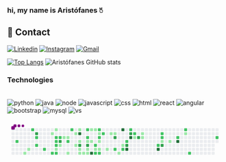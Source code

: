 ### hi, my name is Aristófanes 🖔

## 📱 Contact

[![Linkedin](https://img.shields.io/badge/LinkedIn-0077B5?style=for-the-badge&logo=linkedin&logoColor=white)](https://www.linkedin.com/in/aristofanes-lira-36072714a/)
[![Instagram](https://img.shields.io/badge/Instagram-E4405F?style=for-the-badge&logo=instagram&logoColor=white)](https://instagram.com/aristofaneslira)
[![Gmail](https://img.shields.io/badge/Gmail-D14836?style=for-the-badge&logo=gmail&logoColor=white)](mailto:aristofanes.lira@gmail.com)

[![Top Langs](https://github-readme-stats.vercel.app/api/top-langs/?username=aristofaneslira&compact=true)](https://github.com/aristofaneslira/github-readme-stats)
![Aristófanes GitHub stats](https://github-readme-stats.vercel.app/api?username=aristofaneslira&show_icons=true&theme=dark)


### Technologies

<div style="display: inline_block"><br/>
  <img align="center" alt="python" src="https://img.shields.io/badge/Python-3776AB?style=for-the-badge&logo=python&logoColor=white" />
  <img align="center" alt="java" src="https://img.shields.io/badge/Java-ED8B00?style=for-the-badge&logo=openjdk&logoColor=white" />
  <img align="center" alt="node" src="https://img.shields.io/badge/Node.js-43853D?style=for-the-badge&logo=node.js&logoColor=white" />
  <img align="center" alt="javascript" src="https://img.shields.io/badge/JavaScript-F7DF1E?style=for-the-badge&logo=javascript&logoColor=black" />
  <img align="center" alt="css" src="https://img.shields.io/badge/CSS-239120?&style=for-the-badge&logo=css3&logoColor=white" />
  <img align="center" alt="html" src="https://img.shields.io/badge/HTML-239120?style=for-the-badge&logo=html5&logoColor=white" />
  <img align="center" alt="react" src="https://img.shields.io/badge/React-20232A?style=for-the-badge&logo=react&logoColor=61DAFB" />
  <img align="center" alt="angular" src="https://img.shields.io/badge/Angular-DD0031?style=for-the-badge&logo=angular&logoColor=white" />
  <img align="center" alt="bootstrap" src="https://img.shields.io/badge/Bootstrap-563D7C?style=for-the-badge&logo=bootstrap&logoColor=white" />
  <img align="center" alt="mysql" src="https://img.shields.io/badge/MySQL-00000F?style=for-the-badge&logo=mysql&logoColor=white" />
  <img align="center" alt="vs" src="https://img.shields.io/badge/Visual_Studio-5C2D91?style=for-the-badge&logo=visual%20studio&logoColor=white" />
</div>  


<svg viewBox="-16 -32 880 192" width="880" height="192" xmlns="http://www.w3.org/2000/svg"><desc>Generated with https://github.com/Platane/snk</desc><style>@keyframes c0{46.49%{fill:var(--c2)}46.51%,to{fill:var(--ce)}}@keyframes c1{2.54%{fill:var(--c1)}2.56%,to{fill:var(--ce)}}@keyframes c2{2.11%{fill:var(--c1)}2.13%,to{fill:var(--ce)}}@keyframes c3{45%{fill:var(--c2)}45.02%,to{fill:var(--ce)}}@keyframes c4{77.27%{fill:var(--c3)}77.29%,to{fill:var(--ce)}}@keyframes c5{44.36%{fill:var(--c2)}44.38%,to{fill:var(--ce)}}@keyframes c6{43.94%{fill:var(--c2)}43.96%,to{fill:var(--ce)}}@keyframes c7{43.3%{fill:var(--c2)}43.32%,to{fill:var(--ce)}}@keyframes c8{20.8%{fill:var(--c1)}20.82%,to{fill:var(--ce)}}@keyframes c9{42.67%{fill:var(--c2)}42.69%,to{fill:var(--ce)}}@keyframes ca{20.37%{fill:var(--c1)}20.39%,to{fill:var(--ce)}}@keyframes cb{41.6%{fill:var(--c2)}41.62%,to{fill:var(--ce)}}@keyframes cc{41.82%{fill:var(--c2)}41.84%,to{fill:var(--ce)}}@keyframes cd{42.03%{fill:var(--c2)}42.05%,to{fill:var(--ce)}}@keyframes ce{4.45%{fill:var(--c1)}4.47%,to{fill:var(--ce)}}@keyframes cf{42.45%{fill:var(--c2)}42.47%,to{fill:var(--ce)}}@keyframes cg{41.39%{fill:var(--c2)}41.41%,to{fill:var(--ce)}}@keyframes ch{75.57%{fill:var(--c3)}75.59%,to{fill:var(--ce)}}@keyframes ci{4.87%{fill:var(--c1)}4.89%,to{fill:var(--ce)}}@keyframes cj{5.51%{fill:var(--c1)}5.53%,to{fill:var(--ce)}}@keyframes ck{5.72%{fill:var(--c1)}5.74%,to{fill:var(--ce)}}@keyframes cl{40.75%{fill:var(--c2)}40.77%,to{fill:var(--ce)}}@keyframes cm{18.46%{fill:var(--c1)}18.48%,to{fill:var(--ce)}}@keyframes cn{39.91%{fill:var(--c2)}39.93%,to{fill:var(--ce)}}@keyframes co{6.36%{fill:var(--c1)}6.38%,to{fill:var(--ce)}}@keyframes cp{9.97%{fill:var(--c1)}9.99%,to{fill:var(--ce)}}@keyframes cq{6.78%{fill:var(--c1)}6.8%,to{fill:var(--ce)}}@keyframes cr{80.03%{fill:var(--c4)}80.05%,to{fill:var(--ce)}}@keyframes cs{9.54%{fill:var(--c1)}9.56%,to{fill:var(--ce)}}@keyframes ct{74.3%{fill:var(--c3)}74.32%,to{fill:var(--ce)}}@keyframes cu{10.39%{fill:var(--c1)}10.41%,to{fill:var(--ce)}}@keyframes cv{10.61%{fill:var(--c1)}10.63%,to{fill:var(--ce)}}@keyframes cw{10.82%{fill:var(--c1)}10.84%,to{fill:var(--ce)}}@keyframes cx{39.06%{fill:var(--c2)}39.08%,to{fill:var(--ce)}}@keyframes cy{38.63%{fill:var(--c2)}38.65%,to{fill:var(--ce)}}@keyframes cz{9.12%{fill:var(--c1)}9.14%,to{fill:var(--ce)}}@keyframes c10{73.88%{fill:var(--c3)}73.9%,to{fill:var(--ce)}}@keyframes c11{11.24%{fill:var(--c1)}11.26%,to{fill:var(--ce)}}@keyframes c12{11.03%{fill:var(--c1)}11.05%,to{fill:var(--ce)}}@keyframes c13{7.85%{fill:var(--c1)}7.87%,to{fill:var(--ce)}}@keyframes c14{8.91%{fill:var(--c1)}8.93%,to{fill:var(--ce)}}@keyframes c15{81.73%{fill:var(--c4)}81.75%,to{fill:var(--ce)}}@keyframes c16{8.06%{fill:var(--c1)}8.08%,to{fill:var(--ce)}}@keyframes c17{51.37%{fill:var(--c2)}51.39%,to{fill:var(--ce)}}@keyframes c18{11.67%{fill:var(--c1)}11.69%,to{fill:var(--ce)}}@keyframes c19{51.79%{fill:var(--c2)}51.81%,to{fill:var(--ce)}}@keyframes c1a{37.57%{fill:var(--c2)}37.59%,to{fill:var(--ce)}}@keyframes c1b{36.93%{fill:var(--c1)}36.95%,to{fill:var(--ce)}}@keyframes c1c{37.99%{fill:var(--c2)}38.01%,to{fill:var(--ce)}}@keyframes c1d{16.13%{fill:var(--c1)}16.15%,to{fill:var(--ce)}}@keyframes c1e{11.88%{fill:var(--c1)}11.9%,to{fill:var(--ce)}}@keyframes c1f{52.01%{fill:var(--c2)}52.03%,to{fill:var(--ce)}}@keyframes c1g{37.14%{fill:var(--c2)}37.16%,to{fill:var(--ce)}}@keyframes c1h{12.3%{fill:var(--c1)}12.32%,to{fill:var(--ce)}}@keyframes c1i{15.06%{fill:var(--c1)}15.08%,to{fill:var(--ce)}}@keyframes c1j{14.85%{fill:var(--c1)}14.87%,to{fill:var(--ce)}}@keyframes c1k{71.96%{fill:var(--c3)}71.98%,to{fill:var(--ce)}}@keyframes c1l{53.07%{fill:var(--c2)}53.09%,to{fill:var(--ce)}}@keyframes c1m{13.15%{fill:var(--c1)}13.17%,to{fill:var(--ce)}}@keyframes c1n{85.55%{fill:var(--c4)}85.57%,to{fill:var(--ce)}}@keyframes c1o{13.79%{fill:var(--c1)}13.81%,to{fill:var(--ce)}}@keyframes c1p{53.49%{fill:var(--c2)}53.51%,to{fill:var(--ce)}}@keyframes c1q{54.13%{fill:var(--c2)}54.15%,to{fill:var(--ce)}}@keyframes c1r{70.9%{fill:var(--c3)}70.92%,to{fill:var(--ce)}}@keyframes c1s{83.85%{fill:var(--c4)}83.87%,to{fill:var(--ce)}}@keyframes c1t{54.98%{fill:var(--c2)}55%,to{fill:var(--ce)}}@keyframes c1u{70.05%{fill:var(--c3)}70.07%,to{fill:var(--ce)}}@keyframes c1v{84.7%{fill:var(--c4)}84.72%,to{fill:var(--ce)}}@keyframes c1w{33.75%{fill:var(--c2)}33.77%,to{fill:var(--ce)}}@keyframes c1x{33.54%{fill:var(--c1)}33.56%,to{fill:var(--ce)}}@keyframes c1y{69.42%{fill:var(--c3)}69.44%,to{fill:var(--ce)}}@keyframes c1z{26.53%{fill:var(--c1)}26.55%,to{fill:var(--ce)}}@keyframes c20{26.74%{fill:var(--c1)}26.76%,to{fill:var(--ce)}}@keyframes c21{57.74%{fill:var(--c2)}57.76%,to{fill:var(--ce)}}@keyframes c22{88.53%{fill:var(--c4)}88.55%,to{fill:var(--ce)}}@keyframes c23{56.89%{fill:var(--c2)}56.91%,to{fill:var(--ce)}}@keyframes c24{57.1%{fill:var(--c2)}57.12%,to{fill:var(--ce)}}@keyframes c25{28.02%{fill:var(--c1)}28.04%,to{fill:var(--ce)}}@keyframes c26{67.72%{fill:var(--c3)}67.74%,to{fill:var(--ce)}}@keyframes c27{28.44%{fill:var(--c1)}28.46%,to{fill:var(--ce)}}@keyframes c28{59.65%{fill:var(--c2)}59.67%,to{fill:var(--ce)}}@keyframes c29{90.01%{fill:var(--c4)}90.03%,to{fill:var(--ce)}}@keyframes c2a{60.5%{fill:var(--c2)}60.52%,to{fill:var(--ce)}}@keyframes c2b{29.71%{fill:var(--c1)}29.73%,to{fill:var(--ce)}}@keyframes c2c{61.99%{fill:var(--c2)}62.01%,to{fill:var(--ce)}}@keyframes c2d{64.32%{fill:var(--c2)}64.34%,to{fill:var(--ce)}}@keyframes u0{2.11%{transform:scale(0,1)}2.13%,2.54%{transform:scale(.03,1)}2.56%,4.45%{transform:scale(.06,1)}4.47%,4.87%{transform:scale(.08,1)}4.89%,5.51%{transform:scale(.11,1)}5.53%,5.72%{transform:scale(.14,1)}5.74%,6.36%{transform:scale(.17,1)}6.38%,6.78%{transform:scale(.19,1)}6.8%,7.85%{transform:scale(.22,1)}7.87%,8.06%{transform:scale(.25,1)}8.08%,8.91%{transform:scale(.28,1)}8.93%,9.12%{transform:scale(.31,1)}9.14%,9.54%{transform:scale(.33,1)}9.56%,9.97%{transform:scale(.36,1)}10.39%,9.99%{transform:scale(.39,1)}10.41%,10.61%{transform:scale(.42,1)}10.63%,10.82%{transform:scale(.44,1)}10.84%,11.03%{transform:scale(.47,1)}11.05%,11.24%{transform:scale(.5,1)}11.26%,11.67%{transform:scale(.53,1)}11.69%,11.88%{transform:scale(.56,1)}11.9%,12.3%{transform:scale(.58,1)}12.32%,13.15%{transform:scale(.61,1)}13.17%,13.79%{transform:scale(.64,1)}13.81%,14.85%{transform:scale(.67,1)}14.87%,15.06%{transform:scale(.69,1)}15.08%,16.13%{transform:scale(.72,1)}16.15%,18.46%{transform:scale(.75,1)}18.48%,20.37%{transform:scale(.78,1)}20.39%,20.8%{transform:scale(.81,1)}20.82%,26.53%{transform:scale(.83,1)}26.55%,26.74%{transform:scale(.86,1)}26.76%,28.02%{transform:scale(.89,1)}28.04%,28.44%{transform:scale(.92,1)}28.46%,29.71%{transform:scale(.94,1)}29.73%,33.54%{transform:scale(.97,1)}33.56%,to{transform:scale(1,1)}}@keyframes u1{33.75%{transform:scale(0,1)}33.77%,to{transform:scale(1,1)}}@keyframes u2{36.93%{transform:scale(0,1)}36.95%,to{transform:scale(1,1)}}@keyframes u3{37.14%{transform:scale(0,1)}37.16%,37.57%{transform:scale(.03,1)}37.59%,37.99%{transform:scale(.06,1)}38.01%,38.63%{transform:scale(.09,1)}38.65%,39.06%{transform:scale(.13,1)}39.08%,39.91%{transform:scale(.16,1)}39.93%,40.75%{transform:scale(.19,1)}40.77%,41.39%{transform:scale(.22,1)}41.41%,41.6%{transform:scale(.25,1)}41.62%,41.82%{transform:scale(.28,1)}41.84%,42.03%{transform:scale(.31,1)}42.05%,42.45%{transform:scale(.34,1)}42.47%,42.67%{transform:scale(.38,1)}42.69%,43.3%{transform:scale(.41,1)}43.32%,43.94%{transform:scale(.44,1)}43.96%,44.36%{transform:scale(.47,1)}44.38%,45%{transform:scale(.5,1)}45.02%,46.49%{transform:scale(.53,1)}46.51%,51.37%{transform:scale(.56,1)}51.39%,51.79%{transform:scale(.59,1)}51.81%,52.01%{transform:scale(.63,1)}52.03%,53.07%{transform:scale(.66,1)}53.09%,53.49%{transform:scale(.69,1)}53.51%,54.13%{transform:scale(.72,1)}54.15%,54.98%{transform:scale(.75,1)}55%,56.89%{transform:scale(.78,1)}56.91%,57.1%{transform:scale(.81,1)}57.12%,57.74%{transform:scale(.84,1)}57.76%,59.65%{transform:scale(.88,1)}59.67%,60.5%{transform:scale(.91,1)}60.52%,61.99%{transform:scale(.94,1)}62.01%,64.32%{transform:scale(.97,1)}64.34%,to{transform:scale(1,1)}}@keyframes u4{67.72%{transform:scale(0,1)}67.74%,69.42%{transform:scale(.11,1)}69.44%,70.05%{transform:scale(.22,1)}70.07%,70.9%{transform:scale(.33,1)}70.92%,71.96%{transform:scale(.44,1)}71.98%,73.88%{transform:scale(.56,1)}73.9%,74.3%{transform:scale(.67,1)}74.32%,75.57%{transform:scale(.78,1)}75.59%,77.27%{transform:scale(.89,1)}77.29%,to{transform:scale(1,1)}}@keyframes u5{80.03%{transform:scale(0,1)}80.05%,81.73%{transform:scale(.14,1)}81.75%,83.85%{transform:scale(.29,1)}83.87%,84.7%{transform:scale(.43,1)}84.72%,85.55%{transform:scale(.57,1)}85.57%,88.53%{transform:scale(.71,1)}88.55%,90.01%{transform:scale(.86,1)}90.03%,to{transform:scale(1,1)}}@keyframes s0{0%,99.79%{transform:translate(0,-16px)}.21%{transform:translate(0,0)}1.06%{transform:translate(64px,0)}2.12%{transform:translate(64px,80px)}2.34%{transform:translate(48px,80px)}2.55%{transform:translate(48px,96px)}3.82%{transform:translate(144px,96px)}4.03%{transform:translate(144px,80px)}4.67%{transform:translate(192px,80px)}4.88%{transform:translate(192px,64px)}5.1%{transform:translate(208px,64px)}41.19%,5.52%{transform:translate(208px,32px)}6.16%{transform:translate(256px,32px)}22.29%,6.58%{transform:translate(256px,0)}22.72%,7.01%{transform:translate(288px,0)}22.93%,7.22%{transform:translate(288px,-16px)}7.64%{transform:translate(320px,-16px)}7.86%{transform:translate(320px,0)}8.07%{transform:translate(336px,0)}36.73%,8.28%{transform:translate(336px,16px)}8.49%,80.68%{transform:translate(320px,16px)}8.92%{transform:translate(320px,48px)}9.77%{transform:translate(256px,48px)}10.19%{transform:translate(256px,80px)}10.4%{transform:translate(272px,80px)}10.62%{transform:translate(272px,96px)}11.04%{transform:translate(304px,96px)}11.25%{transform:translate(304px,80px)}12.53%{transform:translate(400px,80px)}12.74%{transform:translate(400px,96px)}13.16%{transform:translate(432px,96px)}13.59%{transform:translate(432px,64px)}13.8%,71.13%{transform:translate(448px,64px)}14.44%,85.77%{transform:translate(448px,16px)}15.29%{transform:translate(384px,16px)}15.5%{transform:translate(384px,32px)}15.71%{transform:translate(368px,32px)}15.92%{transform:translate(368px,48px)}17.62%{transform:translate(240px,48px)}17.83%{transform:translate(240px,64px)}18.05%{transform:translate(224px,64px)}18.47%{transform:translate(224px,96px)}18.68%{transform:translate(208px,96px)}19.96%{transform:translate(208px,0)}20.59%{transform:translate(160px,0)}20.81%{transform:translate(160px,16px)}22.08%{transform:translate(256px,16px)}26.11%{transform:translate(528px,-16px)}26.75%{transform:translate(528px,32px)}27.6%,57.32%,68.37%{transform:translate(592px,32px)}27.81%{transform:translate(592px,48px)}28.66%,31.21%,59.24%{transform:translate(656px,48px)}29.09%,30.79%{transform:translate(656px,16px)}29.72%{transform:translate(704px,16px)}29.94%,60.08%{transform:translate(704px,32px)}30.15%{transform:translate(688px,32px)}30.36%{transform:translate(688px,16px)}33.33%{transform:translate(496px,48px)}34.18%{transform:translate(496px,-16px)}36.31%{transform:translate(336px,-16px)}37.15%{transform:translate(368px,16px)}37.37%{transform:translate(368px,0)}37.58%{transform:translate(352px,0)}38%{transform:translate(352px,32px)}38.64%,73.46%{transform:translate(304px,32px)}39.07%{transform:translate(304px,0)}40.13%{transform:translate(224px,0)}40.76%{transform:translate(224px,48px)}40.98%{transform:translate(208px,48px)}41.61%,48.83%{transform:translate(176px,32px)}42.46%{transform:translate(176px,96px)}42.68%{transform:translate(160px,96px)}42.89%{transform:translate(160px,80px)}43.31%{transform:translate(128px,80px)}43.52%{transform:translate(128px,64px)}43.95%{transform:translate(96px,64px)}44.37%{transform:translate(96px,32px)}44.59%{transform:translate(80px,32px)}45.01%{transform:translate(80px,0)}45.86%{transform:translate(16px,0)}46.5%{transform:translate(16px,48px)}48.62%{transform:translate(176px,48px)}50.96%{transform:translate(336px,32px)}51.8%{transform:translate(336px,96px)}52.87%{transform:translate(416px,96px)}53.08%{transform:translate(416px,80px)}53.5%{transform:translate(448px,80px)}53.93%{transform:translate(448px,48px)}54.14%{transform:translate(464px,48px)}54.78%{transform:translate(464px,0)}56.69%{transform:translate(608px,0)}57.11%,67.3%{transform:translate(608px,32px)}57.75%,67.94%{transform:translate(592px,64px)}57.96%{transform:translate(576px,64px)}58.17%{transform:translate(576px,48px)}59.45%{transform:translate(656px,32px)}60.51%{transform:translate(704px,0)}60.72%{transform:translate(720px,0)}62%{transform:translate(720px,96px)}63.48%{transform:translate(832px,96px)}64.33%{transform:translate(832px,32px)}67.73%{transform:translate(608px,64px)}69.43%{transform:translate(512px,32px)}69.64%{transform:translate(512px,16px)}70.28%{transform:translate(464px,16px)}70.91%{transform:translate(464px,64px)}71.55%{transform:translate(448px,32px)}73.89%{transform:translate(304px,64px)}74.31%{transform:translate(272px,64px)}74.52%{transform:translate(272px,48px)}75.58%{transform:translate(192px,48px)}76.01%{transform:translate(192px,16px)}77.28%{transform:translate(96px,16px)}77.49%{transform:translate(96px,0)}79.83%{transform:translate(272px,0)}80.04%{transform:translate(272px,16px)}81.74%{transform:translate(320px,96px)}83.65%{transform:translate(464px,96px)}83.86%{transform:translate(464px,80px)}84.08%{transform:translate(480px,80px)}85.14%{transform:translate(480px,0)}85.56%{transform:translate(448px,0)}87.69%{transform:translate(592px,16px)}88.54%{transform:translate(592px,80px)}89.6%{transform:translate(672px,80px)}90.02%{transform:translate(672px,48px)}97.88%{transform:translate(80px,48px)}98.3%{transform:translate(80px,16px)}98.51%{transform:translate(64px,16px)}98.94%{transform:translate(64px,-16px)}}@keyframes s1{0%,99.79%{transform:translate(16px,-16px)}.21%{transform:translate(0,-16px)}.42%{transform:translate(0,0)}1.27%{transform:translate(64px,0)}2.34%{transform:translate(64px,80px)}2.55%{transform:translate(48px,80px)}2.76%{transform:translate(48px,96px)}4.03%{transform:translate(144px,96px)}4.25%{transform:translate(144px,80px)}4.88%{transform:translate(192px,80px)}5.1%{transform:translate(192px,64px)}5.31%{transform:translate(208px,64px)}41.4%,5.73%{transform:translate(208px,32px)}6.37%{transform:translate(256px,32px)}22.51%,6.79%{transform:translate(256px,0)}22.93%,7.22%{transform:translate(288px,0)}23.14%,7.43%{transform:translate(288px,-16px)}7.86%{transform:translate(320px,-16px)}8.07%{transform:translate(320px,0)}8.28%{transform:translate(336px,0)}36.94%,8.49%{transform:translate(336px,16px)}8.7%,80.89%{transform:translate(320px,16px)}9.13%{transform:translate(320px,48px)}9.98%{transform:translate(256px,48px)}10.4%{transform:translate(256px,80px)}10.62%{transform:translate(272px,80px)}10.83%{transform:translate(272px,96px)}11.25%{transform:translate(304px,96px)}11.46%{transform:translate(304px,80px)}12.74%{transform:translate(400px,80px)}12.95%{transform:translate(400px,96px)}13.38%{transform:translate(432px,96px)}13.8%{transform:translate(432px,64px)}14.01%,71.34%{transform:translate(448px,64px)}14.65%,85.99%{transform:translate(448px,16px)}15.5%{transform:translate(384px,16px)}15.71%{transform:translate(384px,32px)}15.92%{transform:translate(368px,32px)}16.14%{transform:translate(368px,48px)}17.83%{transform:translate(240px,48px)}18.05%{transform:translate(240px,64px)}18.26%{transform:translate(224px,64px)}18.68%{transform:translate(224px,96px)}18.9%{transform:translate(208px,96px)}20.17%{transform:translate(208px,0)}20.81%{transform:translate(160px,0)}21.02%{transform:translate(160px,16px)}22.29%{transform:translate(256px,16px)}26.33%{transform:translate(528px,-16px)}26.96%{transform:translate(528px,32px)}27.81%,57.54%,68.58%{transform:translate(592px,32px)}28.03%{transform:translate(592px,48px)}28.87%,31.42%,59.45%{transform:translate(656px,48px)}29.3%,31%{transform:translate(656px,16px)}29.94%{transform:translate(704px,16px)}30.15%,60.3%{transform:translate(704px,32px)}30.36%{transform:translate(688px,32px)}30.57%{transform:translate(688px,16px)}33.55%{transform:translate(496px,48px)}34.39%{transform:translate(496px,-16px)}36.52%{transform:translate(336px,-16px)}37.37%{transform:translate(368px,16px)}37.58%{transform:translate(368px,0)}37.79%{transform:translate(352px,0)}38.22%{transform:translate(352px,32px)}38.85%,73.67%{transform:translate(304px,32px)}39.28%{transform:translate(304px,0)}40.34%{transform:translate(224px,0)}40.98%{transform:translate(224px,48px)}41.19%{transform:translate(208px,48px)}41.83%,49.04%{transform:translate(176px,32px)}42.68%{transform:translate(176px,96px)}42.89%{transform:translate(160px,96px)}43.1%{transform:translate(160px,80px)}43.52%{transform:translate(128px,80px)}43.74%{transform:translate(128px,64px)}44.16%{transform:translate(96px,64px)}44.59%{transform:translate(96px,32px)}44.8%{transform:translate(80px,32px)}45.22%{transform:translate(80px,0)}46.07%{transform:translate(16px,0)}46.71%{transform:translate(16px,48px)}48.83%{transform:translate(176px,48px)}51.17%{transform:translate(336px,32px)}52.02%{transform:translate(336px,96px)}53.08%{transform:translate(416px,96px)}53.29%{transform:translate(416px,80px)}53.72%{transform:translate(448px,80px)}54.14%{transform:translate(448px,48px)}54.35%{transform:translate(464px,48px)}54.99%{transform:translate(464px,0)}56.9%{transform:translate(608px,0)}57.32%,67.52%{transform:translate(608px,32px)}57.96%,68.15%{transform:translate(592px,64px)}58.17%{transform:translate(576px,64px)}58.39%{transform:translate(576px,48px)}59.66%{transform:translate(656px,32px)}60.72%{transform:translate(704px,0)}60.93%{transform:translate(720px,0)}62.21%{transform:translate(720px,96px)}63.69%{transform:translate(832px,96px)}64.54%{transform:translate(832px,32px)}67.94%{transform:translate(608px,64px)}69.64%{transform:translate(512px,32px)}69.85%{transform:translate(512px,16px)}70.49%{transform:translate(464px,16px)}71.13%{transform:translate(464px,64px)}71.76%{transform:translate(448px,32px)}74.1%{transform:translate(304px,64px)}74.52%{transform:translate(272px,64px)}74.73%{transform:translate(272px,48px)}75.8%{transform:translate(192px,48px)}76.22%{transform:translate(192px,16px)}77.49%{transform:translate(96px,16px)}77.71%{transform:translate(96px,0)}80.04%{transform:translate(272px,0)}80.25%{transform:translate(272px,16px)}81.95%{transform:translate(320px,96px)}83.86%{transform:translate(464px,96px)}84.08%{transform:translate(464px,80px)}84.29%{transform:translate(480px,80px)}85.35%{transform:translate(480px,0)}85.77%{transform:translate(448px,0)}87.9%{transform:translate(592px,16px)}88.75%{transform:translate(592px,80px)}89.81%{transform:translate(672px,80px)}90.23%{transform:translate(672px,48px)}98.09%{transform:translate(80px,48px)}98.51%{transform:translate(80px,16px)}98.73%{transform:translate(64px,16px)}99.15%{transform:translate(64px,-16px)}}@keyframes s2{0%,99.79%{transform:translate(32px,-16px)}.42%{transform:translate(0,-16px)}.64%{transform:translate(0,0)}1.49%{transform:translate(64px,0)}2.55%{transform:translate(64px,80px)}2.76%{transform:translate(48px,80px)}2.97%{transform:translate(48px,96px)}4.25%{transform:translate(144px,96px)}4.46%{transform:translate(144px,80px)}5.1%{transform:translate(192px,80px)}5.31%{transform:translate(192px,64px)}5.52%{transform:translate(208px,64px)}41.61%,5.94%{transform:translate(208px,32px)}6.58%{transform:translate(256px,32px)}22.72%,7.01%{transform:translate(256px,0)}23.14%,7.43%{transform:translate(288px,0)}23.35%,7.64%{transform:translate(288px,-16px)}8.07%{transform:translate(320px,-16px)}8.28%{transform:translate(320px,0)}8.49%{transform:translate(336px,0)}37.15%,8.7%{transform:translate(336px,16px)}8.92%,81.1%{transform:translate(320px,16px)}9.34%{transform:translate(320px,48px)}10.19%{transform:translate(256px,48px)}10.62%{transform:translate(256px,80px)}10.83%{transform:translate(272px,80px)}11.04%{transform:translate(272px,96px)}11.46%{transform:translate(304px,96px)}11.68%{transform:translate(304px,80px)}12.95%{transform:translate(400px,80px)}13.16%{transform:translate(400px,96px)}13.59%{transform:translate(432px,96px)}14.01%{transform:translate(432px,64px)}14.23%,71.55%{transform:translate(448px,64px)}14.86%,86.2%{transform:translate(448px,16px)}15.71%{transform:translate(384px,16px)}15.92%{transform:translate(384px,32px)}16.14%{transform:translate(368px,32px)}16.35%{transform:translate(368px,48px)}18.05%{transform:translate(240px,48px)}18.26%{transform:translate(240px,64px)}18.47%{transform:translate(224px,64px)}18.9%{transform:translate(224px,96px)}19.11%{transform:translate(208px,96px)}20.38%{transform:translate(208px,0)}21.02%{transform:translate(160px,0)}21.23%{transform:translate(160px,16px)}22.51%{transform:translate(256px,16px)}26.54%{transform:translate(528px,-16px)}27.18%{transform:translate(528px,32px)}28.03%,57.75%,68.79%{transform:translate(592px,32px)}28.24%{transform:translate(592px,48px)}29.09%,31.63%,59.66%{transform:translate(656px,48px)}29.51%,31.21%{transform:translate(656px,16px)}30.15%{transform:translate(704px,16px)}30.36%,60.51%{transform:translate(704px,32px)}30.57%{transform:translate(688px,32px)}30.79%{transform:translate(688px,16px)}33.76%{transform:translate(496px,48px)}34.61%{transform:translate(496px,-16px)}36.73%{transform:translate(336px,-16px)}37.58%{transform:translate(368px,16px)}37.79%{transform:translate(368px,0)}38%{transform:translate(352px,0)}38.43%{transform:translate(352px,32px)}39.07%,73.89%{transform:translate(304px,32px)}39.49%{transform:translate(304px,0)}40.55%{transform:translate(224px,0)}41.19%{transform:translate(224px,48px)}41.4%{transform:translate(208px,48px)}42.04%,49.26%{transform:translate(176px,32px)}42.89%{transform:translate(176px,96px)}43.1%{transform:translate(160px,96px)}43.31%{transform:translate(160px,80px)}43.74%{transform:translate(128px,80px)}43.95%{transform:translate(128px,64px)}44.37%{transform:translate(96px,64px)}44.8%{transform:translate(96px,32px)}45.01%{transform:translate(80px,32px)}45.44%{transform:translate(80px,0)}46.28%{transform:translate(16px,0)}46.92%{transform:translate(16px,48px)}49.04%{transform:translate(176px,48px)}51.38%{transform:translate(336px,32px)}52.23%{transform:translate(336px,96px)}53.29%{transform:translate(416px,96px)}53.5%{transform:translate(416px,80px)}53.93%{transform:translate(448px,80px)}54.35%{transform:translate(448px,48px)}54.56%{transform:translate(464px,48px)}55.2%{transform:translate(464px,0)}57.11%{transform:translate(608px,0)}57.54%,67.73%{transform:translate(608px,32px)}58.17%,68.37%{transform:translate(592px,64px)}58.39%{transform:translate(576px,64px)}58.6%{transform:translate(576px,48px)}59.87%{transform:translate(656px,32px)}60.93%{transform:translate(704px,0)}61.15%{transform:translate(720px,0)}62.42%{transform:translate(720px,96px)}63.91%{transform:translate(832px,96px)}64.76%{transform:translate(832px,32px)}68.15%{transform:translate(608px,64px)}69.85%{transform:translate(512px,32px)}70.06%{transform:translate(512px,16px)}70.7%{transform:translate(464px,16px)}71.34%{transform:translate(464px,64px)}71.97%{transform:translate(448px,32px)}74.31%{transform:translate(304px,64px)}74.73%{transform:translate(272px,64px)}74.95%{transform:translate(272px,48px)}76.01%{transform:translate(192px,48px)}76.43%{transform:translate(192px,16px)}77.71%{transform:translate(96px,16px)}77.92%{transform:translate(96px,0)}80.25%{transform:translate(272px,0)}80.47%{transform:translate(272px,16px)}82.17%{transform:translate(320px,96px)}84.08%{transform:translate(464px,96px)}84.29%{transform:translate(464px,80px)}84.5%{transform:translate(480px,80px)}85.56%{transform:translate(480px,0)}85.99%{transform:translate(448px,0)}88.11%{transform:translate(592px,16px)}88.96%{transform:translate(592px,80px)}90.02%{transform:translate(672px,80px)}90.45%{transform:translate(672px,48px)}98.3%{transform:translate(80px,48px)}98.73%{transform:translate(80px,16px)}98.94%{transform:translate(64px,16px)}99.36%{transform:translate(64px,-16px)}}@keyframes s3{0%,99.79%{transform:translate(48px,-16px)}.64%{transform:translate(0,-16px)}.85%{transform:translate(0,0)}1.7%{transform:translate(64px,0)}2.76%{transform:translate(64px,80px)}2.97%{transform:translate(48px,80px)}3.18%{transform:translate(48px,96px)}4.46%{transform:translate(144px,96px)}4.67%{transform:translate(144px,80px)}5.31%{transform:translate(192px,80px)}5.52%{transform:translate(192px,64px)}5.73%{transform:translate(208px,64px)}41.83%,6.16%{transform:translate(208px,32px)}6.79%{transform:translate(256px,32px)}22.93%,7.22%{transform:translate(256px,0)}23.35%,7.64%{transform:translate(288px,0)}23.57%,7.86%{transform:translate(288px,-16px)}8.28%{transform:translate(320px,-16px)}8.49%{transform:translate(320px,0)}8.7%{transform:translate(336px,0)}37.37%,8.92%{transform:translate(336px,16px)}81.32%,9.13%{transform:translate(320px,16px)}9.55%{transform:translate(320px,48px)}10.4%{transform:translate(256px,48px)}10.83%{transform:translate(256px,80px)}11.04%{transform:translate(272px,80px)}11.25%{transform:translate(272px,96px)}11.68%{transform:translate(304px,96px)}11.89%{transform:translate(304px,80px)}13.16%{transform:translate(400px,80px)}13.38%{transform:translate(400px,96px)}13.8%{transform:translate(432px,96px)}14.23%{transform:translate(432px,64px)}14.44%,71.76%{transform:translate(448px,64px)}15.07%,86.41%{transform:translate(448px,16px)}15.92%{transform:translate(384px,16px)}16.14%{transform:translate(384px,32px)}16.35%{transform:translate(368px,32px)}16.56%{transform:translate(368px,48px)}18.26%{transform:translate(240px,48px)}18.47%{transform:translate(240px,64px)}18.68%{transform:translate(224px,64px)}19.11%{transform:translate(224px,96px)}19.32%{transform:translate(208px,96px)}20.59%{transform:translate(208px,0)}21.23%{transform:translate(160px,0)}21.44%{transform:translate(160px,16px)}22.72%{transform:translate(256px,16px)}26.75%{transform:translate(528px,-16px)}27.39%{transform:translate(528px,32px)}28.24%,57.96%,69%{transform:translate(592px,32px)}28.45%{transform:translate(592px,48px)}29.3%,31.85%,59.87%{transform:translate(656px,48px)}29.72%,31.42%{transform:translate(656px,16px)}30.36%{transform:translate(704px,16px)}30.57%,60.72%{transform:translate(704px,32px)}30.79%{transform:translate(688px,32px)}31%{transform:translate(688px,16px)}33.97%{transform:translate(496px,48px)}34.82%{transform:translate(496px,-16px)}36.94%{transform:translate(336px,-16px)}37.79%{transform:translate(368px,16px)}38%{transform:translate(368px,0)}38.22%{transform:translate(352px,0)}38.64%{transform:translate(352px,32px)}39.28%,74.1%{transform:translate(304px,32px)}39.7%{transform:translate(304px,0)}40.76%{transform:translate(224px,0)}41.4%{transform:translate(224px,48px)}41.61%{transform:translate(208px,48px)}42.25%,49.47%{transform:translate(176px,32px)}43.1%{transform:translate(176px,96px)}43.31%{transform:translate(160px,96px)}43.52%{transform:translate(160px,80px)}43.95%{transform:translate(128px,80px)}44.16%{transform:translate(128px,64px)}44.59%{transform:translate(96px,64px)}45.01%{transform:translate(96px,32px)}45.22%{transform:translate(80px,32px)}45.65%{transform:translate(80px,0)}46.5%{transform:translate(16px,0)}47.13%{transform:translate(16px,48px)}49.26%{transform:translate(176px,48px)}51.59%{transform:translate(336px,32px)}52.44%{transform:translate(336px,96px)}53.5%{transform:translate(416px,96px)}53.72%{transform:translate(416px,80px)}54.14%{transform:translate(448px,80px)}54.56%{transform:translate(448px,48px)}54.78%{transform:translate(464px,48px)}55.41%{transform:translate(464px,0)}57.32%{transform:translate(608px,0)}57.75%,67.94%{transform:translate(608px,32px)}58.39%,68.58%{transform:translate(592px,64px)}58.6%{transform:translate(576px,64px)}58.81%{transform:translate(576px,48px)}60.08%{transform:translate(656px,32px)}61.15%{transform:translate(704px,0)}61.36%{transform:translate(720px,0)}62.63%{transform:translate(720px,96px)}64.12%{transform:translate(832px,96px)}64.97%{transform:translate(832px,32px)}68.37%{transform:translate(608px,64px)}70.06%{transform:translate(512px,32px)}70.28%{transform:translate(512px,16px)}70.91%{transform:translate(464px,16px)}71.55%{transform:translate(464px,64px)}72.19%{transform:translate(448px,32px)}74.52%{transform:translate(304px,64px)}74.95%{transform:translate(272px,64px)}75.16%{transform:translate(272px,48px)}76.22%{transform:translate(192px,48px)}76.65%{transform:translate(192px,16px)}77.92%{transform:translate(96px,16px)}78.13%{transform:translate(96px,0)}80.47%{transform:translate(272px,0)}80.68%{transform:translate(272px,16px)}82.38%{transform:translate(320px,96px)}84.29%{transform:translate(464px,96px)}84.5%{transform:translate(464px,80px)}84.71%{transform:translate(480px,80px)}85.77%{transform:translate(480px,0)}86.2%{transform:translate(448px,0)}88.32%{transform:translate(592px,16px)}89.17%{transform:translate(592px,80px)}90.23%{transform:translate(672px,80px)}90.66%{transform:translate(672px,48px)}98.51%{transform:translate(80px,48px)}98.94%{transform:translate(80px,16px)}99.15%{transform:translate(64px,16px)}99.58%{transform:translate(64px,-16px)}}:root{--cb:#1b1f230a;--cs:purple;--ce:#ebedf0;--c0:#ebedf0;--c1:#9be9a8;--c2:#40c463;--c3:#30a14e;--c4:#216e39}@media (prefers-color-scheme:dark){:root{--cb:#1b1f230a;--cs:purple;--ce:#161b22;--c1:#01311f;--c2:#034525;--c3:#0f6d31;--c4:#00c647}}.c{shape-rendering:geometricPrecision;fill:var(--ce);stroke-width:1px;stroke:var(--cb);animation:none 47100ms linear infinite}.c.c0{fill:var(--c2);animation-name:c0}.c.c1,.c.c2{fill:var(--c1);animation-name:c1}.c.c2{animation-name:c2}.c.c3{fill:var(--c2);animation-name:c3}.c.c4{fill:var(--c3);animation-name:c4}.c.c5,.c.c6,.c.c7{fill:var(--c2);animation-name:c5}.c.c6,.c.c7{animation-name:c6}.c.c7{animation-name:c7}.c.c8{fill:var(--c1);animation-name:c8}.c.c9{fill:var(--c2);animation-name:c9}.c.ca{fill:var(--c1);animation-name:ca}.c.cb,.c.cc,.c.cd{fill:var(--c2);animation-name:cb}.c.cc,.c.cd{animation-name:cc}.c.cd{animation-name:cd}.c.ce{fill:var(--c1);animation-name:ce}.c.cf,.c.cg{fill:var(--c2);animation-name:cf}.c.cg{animation-name:cg}.c.ch{fill:var(--c3);animation-name:ch}.c.ci,.c.cj,.c.ck{fill:var(--c1);animation-name:ci}.c.cj,.c.ck{animation-name:cj}.c.ck{animation-name:ck}.c.cl{fill:var(--c2);animation-name:cl}.c.cm{fill:var(--c1);animation-name:cm}.c.cn{fill:var(--c2);animation-name:cn}.c.co,.c.cp,.c.cq{fill:var(--c1);animation-name:co}.c.cp,.c.cq{animation-name:cp}.c.cq{animation-name:cq}.c.cr{fill:var(--c4);animation-name:cr}.c.cs{fill:var(--c1);animation-name:cs}.c.ct{fill:var(--c3);animation-name:ct}.c.cu,.c.cv,.c.cw{fill:var(--c1);animation-name:cu}.c.cv,.c.cw{animation-name:cv}.c.cw{animation-name:cw}.c.cx,.c.cy{fill:var(--c2);animation-name:cx}.c.cy{animation-name:cy}.c.cz{fill:var(--c1);animation-name:cz}.c.c10{fill:var(--c3);animation-name:c10}.c.c11{fill:var(--c1);animation-name:c11}.c.c12,.c.c13,.c.c14{fill:var(--c1);animation-name:c12}.c.c13,.c.c14{animation-name:c13}.c.c14{animation-name:c14}.c.c15{fill:var(--c4);animation-name:c15}.c.c16{fill:var(--c1);animation-name:c16}.c.c17{fill:var(--c2);animation-name:c17}.c.c18{fill:var(--c1);animation-name:c18}.c.c19,.c.c1a{fill:var(--c2);animation-name:c19}.c.c1a{animation-name:c1a}.c.c1b{fill:var(--c1);animation-name:c1b}.c.c1c{fill:var(--c2);animation-name:c1c}.c.c1d,.c.c1e{fill:var(--c1);animation-name:c1d}.c.c1e{animation-name:c1e}.c.c1f,.c.c1g{fill:var(--c2);animation-name:c1f}.c.c1g{animation-name:c1g}.c.c1h,.c.c1i,.c.c1j{fill:var(--c1);animation-name:c1h}.c.c1i,.c.c1j{animation-name:c1i}.c.c1j{animation-name:c1j}.c.c1k{fill:var(--c3);animation-name:c1k}.c.c1l{fill:var(--c2);animation-name:c1l}.c.c1m{fill:var(--c1);animation-name:c1m}.c.c1n{fill:var(--c4);animation-name:c1n}.c.c1o{fill:var(--c1);animation-name:c1o}.c.c1p,.c.c1q{fill:var(--c2);animation-name:c1p}.c.c1q{animation-name:c1q}.c.c1r{fill:var(--c3);animation-name:c1r}.c.c1s{fill:var(--c4);animation-name:c1s}.c.c1t{fill:var(--c2);animation-name:c1t}.c.c1u{fill:var(--c3);animation-name:c1u}.c.c1v{fill:var(--c4);animation-name:c1v}.c.c1w{fill:var(--c2);animation-name:c1w}.c.c1x{fill:var(--c1);animation-name:c1x}.c.c1y{fill:var(--c3);animation-name:c1y}.c.c1z,.c.c20{fill:var(--c1);animation-name:c1z}.c.c20{animation-name:c20}.c.c21{fill:var(--c2);animation-name:c21}.c.c22{fill:var(--c4);animation-name:c22}.c.c23,.c.c24{fill:var(--c2);animation-name:c23}.c.c24{animation-name:c24}.c.c25{fill:var(--c1);animation-name:c25}.c.c26{fill:var(--c3);animation-name:c26}.c.c27{fill:var(--c1);animation-name:c27}.c.c28{fill:var(--c2);animation-name:c28}.c.c29{fill:var(--c4);animation-name:c29}.c.c2a{fill:var(--c2);animation-name:c2a}.c.c2b{fill:var(--c1);animation-name:c2b}.c.c2c,.c.c2d{fill:var(--c2);animation-name:c2c}.c.c2d{animation-name:c2d}.s,.u{animation:none linear 47100ms infinite}.u,.u.u0{transform-origin:0 0}.u{transform:scale(0,1)}.u.u0{fill:var(--c1);animation-name:u0}.u.u1{fill:var(--c2);animation-name:u1;transform-origin:355px 0}.u.u2{fill:var(--c1);animation-name:u2;transform-origin:364.8px 0}.u.u3{fill:var(--c2);animation-name:u3;transform-origin:374.7px 0}.u.u4{fill:var(--c3);animation-name:u4;transform-origin:690.2px 0}.u.u5{fill:var(--c4);animation-name:u5;transform-origin:779px 0}.s{shape-rendering:geometricPrecision;fill:var(--cs)}.s.s0{transform:translate(0,-16px);animation-name:s0}.s.s1{transform:translate(16px,-16px);animation-name:s1}.s.s2{transform:translate(32px,-16px);animation-name:s2}.s.s3{transform:translate(48px,-16px);animation-name:s3}</style><rect class="c" x="2" y="2" rx="2" ry="2" width="12" height="12"/><rect class="c" x="2" y="18" rx="2" ry="2" width="12" height="12"/><rect class="c" x="2" y="34" rx="2" ry="2" width="12" height="12"/><rect class="c" x="2" y="50" rx="2" ry="2" width="12" height="12"/><rect class="c" x="2" y="66" rx="2" ry="2" width="12" height="12"/><rect class="c" x="2" y="82" rx="2" ry="2" width="12" height="12"/><rect class="c" x="2" y="98" rx="2" ry="2" width="12" height="12"/><rect class="c" x="18" y="2" rx="2" ry="2" width="12" height="12"/><rect class="c" x="18" y="18" rx="2" ry="2" width="12" height="12"/><rect class="c" x="18" y="34" rx="2" ry="2" width="12" height="12"/><rect class="c c0" x="18" y="50" rx="2" ry="2" width="12" height="12"/><rect class="c" x="18" y="66" rx="2" ry="2" width="12" height="12"/><rect class="c" x="18" y="82" rx="2" ry="2" width="12" height="12"/><rect class="c" x="18" y="98" rx="2" ry="2" width="12" height="12"/><rect class="c" x="34" y="2" rx="2" ry="2" width="12" height="12"/><rect class="c" x="34" y="18" rx="2" ry="2" width="12" height="12"/><rect class="c" x="34" y="34" rx="2" ry="2" width="12" height="12"/><rect class="c" x="34" y="50" rx="2" ry="2" width="12" height="12"/><rect class="c" x="34" y="66" rx="2" ry="2" width="12" height="12"/><rect class="c" x="34" y="82" rx="2" ry="2" width="12" height="12"/><rect class="c" x="34" y="98" rx="2" ry="2" width="12" height="12"/><rect class="c" x="50" y="2" rx="2" ry="2" width="12" height="12"/><rect class="c" x="50" y="18" rx="2" ry="2" width="12" height="12"/><rect class="c" x="50" y="34" rx="2" ry="2" width="12" height="12"/><rect class="c" x="50" y="50" rx="2" ry="2" width="12" height="12"/><rect class="c" x="50" y="66" rx="2" ry="2" width="12" height="12"/><rect class="c" x="50" y="82" rx="2" ry="2" width="12" height="12"/><rect class="c c1" x="50" y="98" rx="2" ry="2" width="12" height="12"/><rect class="c" x="66" y="2" rx="2" ry="2" width="12" height="12"/><rect class="c" x="66" y="18" rx="2" ry="2" width="12" height="12"/><rect class="c" x="66" y="34" rx="2" ry="2" width="12" height="12"/><rect class="c" x="66" y="50" rx="2" ry="2" width="12" height="12"/><rect class="c" x="66" y="66" rx="2" ry="2" width="12" height="12"/><rect class="c c2" x="66" y="82" rx="2" ry="2" width="12" height="12"/><rect class="c" x="66" y="98" rx="2" ry="2" width="12" height="12"/><rect class="c c3" x="82" y="2" rx="2" ry="2" width="12" height="12"/><rect class="c" x="82" y="18" rx="2" ry="2" width="12" height="12"/><rect class="c" x="82" y="34" rx="2" ry="2" width="12" height="12"/><rect class="c" x="82" y="50" rx="2" ry="2" width="12" height="12"/><rect class="c" x="82" y="66" rx="2" ry="2" width="12" height="12"/><rect class="c" x="82" y="82" rx="2" ry="2" width="12" height="12"/><rect class="c" x="82" y="98" rx="2" ry="2" width="12" height="12"/><rect class="c" x="98" y="2" rx="2" ry="2" width="12" height="12"/><rect class="c c4" x="98" y="18" rx="2" ry="2" width="12" height="12"/><rect class="c c5" x="98" y="34" rx="2" ry="2" width="12" height="12"/><rect class="c" x="98" y="50" rx="2" ry="2" width="12" height="12"/><rect class="c c6" x="98" y="66" rx="2" ry="2" width="12" height="12"/><rect class="c" x="98" y="82" rx="2" ry="2" width="12" height="12"/><rect class="c" x="98" y="98" rx="2" ry="2" width="12" height="12"/><rect class="c" x="114" y="2" rx="2" ry="2" width="12" height="12"/><rect class="c" x="114" y="18" rx="2" ry="2" width="12" height="12"/><rect class="c" x="114" y="34" rx="2" ry="2" width="12" height="12"/><rect class="c" x="114" y="50" rx="2" ry="2" width="12" height="12"/><rect class="c" x="114" y="66" rx="2" ry="2" width="12" height="12"/><rect class="c" x="114" y="82" rx="2" ry="2" width="12" height="12"/><rect class="c" x="114" y="98" rx="2" ry="2" width="12" height="12"/><rect class="c" x="130" y="2" rx="2" ry="2" width="12" height="12"/><rect class="c" x="130" y="18" rx="2" ry="2" width="12" height="12"/><rect class="c" x="130" y="34" rx="2" ry="2" width="12" height="12"/><rect class="c" x="130" y="50" rx="2" ry="2" width="12" height="12"/><rect class="c" x="130" y="66" rx="2" ry="2" width="12" height="12"/><rect class="c c7" x="130" y="82" rx="2" ry="2" width="12" height="12"/><rect class="c" x="130" y="98" rx="2" ry="2" width="12" height="12"/><rect class="c" x="146" y="2" rx="2" ry="2" width="12" height="12"/><rect class="c" x="146" y="18" rx="2" ry="2" width="12" height="12"/><rect class="c" x="146" y="34" rx="2" ry="2" width="12" height="12"/><rect class="c" x="146" y="50" rx="2" ry="2" width="12" height="12"/><rect class="c" x="146" y="66" rx="2" ry="2" width="12" height="12"/><rect class="c" x="146" y="82" rx="2" ry="2" width="12" height="12"/><rect class="c" x="146" y="98" rx="2" ry="2" width="12" height="12"/><rect class="c" x="162" y="2" rx="2" ry="2" width="12" height="12"/><rect class="c c8" x="162" y="18" rx="2" ry="2" width="12" height="12"/><rect class="c" x="162" y="34" rx="2" ry="2" width="12" height="12"/><rect class="c" x="162" y="50" rx="2" ry="2" width="12" height="12"/><rect class="c" x="162" y="66" rx="2" ry="2" width="12" height="12"/><rect class="c" x="162" y="82" rx="2" ry="2" width="12" height="12"/><rect class="c c9" x="162" y="98" rx="2" ry="2" width="12" height="12"/><rect class="c ca" x="178" y="2" rx="2" ry="2" width="12" height="12"/><rect class="c" x="178" y="18" rx="2" ry="2" width="12" height="12"/><rect class="c cb" x="178" y="34" rx="2" ry="2" width="12" height="12"/><rect class="c cc" x="178" y="50" rx="2" ry="2" width="12" height="12"/><rect class="c cd" x="178" y="66" rx="2" ry="2" width="12" height="12"/><rect class="c ce" x="178" y="82" rx="2" ry="2" width="12" height="12"/><rect class="c cf" x="178" y="98" rx="2" ry="2" width="12" height="12"/><rect class="c" x="194" y="2" rx="2" ry="2" width="12" height="12"/><rect class="c" x="194" y="18" rx="2" ry="2" width="12" height="12"/><rect class="c cg" x="194" y="34" rx="2" ry="2" width="12" height="12"/><rect class="c ch" x="194" y="50" rx="2" ry="2" width="12" height="12"/><rect class="c ci" x="194" y="66" rx="2" ry="2" width="12" height="12"/><rect class="c" x="194" y="82" rx="2" ry="2" width="12" height="12"/><rect class="c" x="194" y="98" rx="2" ry="2" width="12" height="12"/><rect class="c" x="210" y="2" rx="2" ry="2" width="12" height="12"/><rect class="c" x="210" y="18" rx="2" ry="2" width="12" height="12"/><rect class="c cj" x="210" y="34" rx="2" ry="2" width="12" height="12"/><rect class="c" x="210" y="50" rx="2" ry="2" width="12" height="12"/><rect class="c" x="210" y="66" rx="2" ry="2" width="12" height="12"/><rect class="c" x="210" y="82" rx="2" ry="2" width="12" height="12"/><rect class="c" x="210" y="98" rx="2" ry="2" width="12" height="12"/><rect class="c" x="226" y="2" rx="2" ry="2" width="12" height="12"/><rect class="c" x="226" y="18" rx="2" ry="2" width="12" height="12"/><rect class="c ck" x="226" y="34" rx="2" ry="2" width="12" height="12"/><rect class="c cl" x="226" y="50" rx="2" ry="2" width="12" height="12"/><rect class="c" x="226" y="66" rx="2" ry="2" width="12" height="12"/><rect class="c" x="226" y="82" rx="2" ry="2" width="12" height="12"/><rect class="c cm" x="226" y="98" rx="2" ry="2" width="12" height="12"/><rect class="c cn" x="242" y="2" rx="2" ry="2" width="12" height="12"/><rect class="c" x="242" y="18" rx="2" ry="2" width="12" height="12"/><rect class="c" x="242" y="34" rx="2" ry="2" width="12" height="12"/><rect class="c" x="242" y="50" rx="2" ry="2" width="12" height="12"/><rect class="c" x="242" y="66" rx="2" ry="2" width="12" height="12"/><rect class="c" x="242" y="82" rx="2" ry="2" width="12" height="12"/><rect class="c" x="242" y="98" rx="2" ry="2" width="12" height="12"/><rect class="c" x="258" y="2" rx="2" ry="2" width="12" height="12"/><rect class="c co" x="258" y="18" rx="2" ry="2" width="12" height="12"/><rect class="c" x="258" y="34" rx="2" ry="2" width="12" height="12"/><rect class="c" x="258" y="50" rx="2" ry="2" width="12" height="12"/><rect class="c cp" x="258" y="66" rx="2" ry="2" width="12" height="12"/><rect class="c" x="258" y="82" rx="2" ry="2" width="12" height="12"/><rect class="c" x="258" y="98" rx="2" ry="2" width="12" height="12"/><rect class="c cq" x="274" y="2" rx="2" ry="2" width="12" height="12"/><rect class="c cr" x="274" y="18" rx="2" ry="2" width="12" height="12"/><rect class="c" x="274" y="34" rx="2" ry="2" width="12" height="12"/><rect class="c cs" x="274" y="50" rx="2" ry="2" width="12" height="12"/><rect class="c ct" x="274" y="66" rx="2" ry="2" width="12" height="12"/><rect class="c cu" x="274" y="82" rx="2" ry="2" width="12" height="12"/><rect class="c cv" x="274" y="98" rx="2" ry="2" width="12" height="12"/><rect class="c" x="290" y="2" rx="2" ry="2" width="12" height="12"/><rect class="c" x="290" y="18" rx="2" ry="2" width="12" height="12"/><rect class="c" x="290" y="34" rx="2" ry="2" width="12" height="12"/><rect class="c" x="290" y="50" rx="2" ry="2" width="12" height="12"/><rect class="c" x="290" y="66" rx="2" ry="2" width="12" height="12"/><rect class="c" x="290" y="82" rx="2" ry="2" width="12" height="12"/><rect class="c cw" x="290" y="98" rx="2" ry="2" width="12" height="12"/><rect class="c cx" x="306" y="2" rx="2" ry="2" width="12" height="12"/><rect class="c" x="306" y="18" rx="2" ry="2" width="12" height="12"/><rect class="c cy" x="306" y="34" rx="2" ry="2" width="12" height="12"/><rect class="c cz" x="306" y="50" rx="2" ry="2" width="12" height="12"/><rect class="c c10" x="306" y="66" rx="2" ry="2" width="12" height="12"/><rect class="c c11" x="306" y="82" rx="2" ry="2" width="12" height="12"/><rect class="c c12" x="306" y="98" rx="2" ry="2" width="12" height="12"/><rect class="c c13" x="322" y="2" rx="2" ry="2" width="12" height="12"/><rect class="c" x="322" y="18" rx="2" ry="2" width="12" height="12"/><rect class="c" x="322" y="34" rx="2" ry="2" width="12" height="12"/><rect class="c c14" x="322" y="50" rx="2" ry="2" width="12" height="12"/><rect class="c" x="322" y="66" rx="2" ry="2" width="12" height="12"/><rect class="c" x="322" y="82" rx="2" ry="2" width="12" height="12"/><rect class="c c15" x="322" y="98" rx="2" ry="2" width="12" height="12"/><rect class="c c16" x="338" y="2" rx="2" ry="2" width="12" height="12"/><rect class="c" x="338" y="18" rx="2" ry="2" width="12" height="12"/><rect class="c" x="338" y="34" rx="2" ry="2" width="12" height="12"/><rect class="c" x="338" y="50" rx="2" ry="2" width="12" height="12"/><rect class="c c17" x="338" y="66" rx="2" ry="2" width="12" height="12"/><rect class="c c18" x="338" y="82" rx="2" ry="2" width="12" height="12"/><rect class="c c19" x="338" y="98" rx="2" ry="2" width="12" height="12"/><rect class="c c1a" x="354" y="2" rx="2" ry="2" width="12" height="12"/><rect class="c c1b" x="354" y="18" rx="2" ry="2" width="12" height="12"/><rect class="c c1c" x="354" y="34" rx="2" ry="2" width="12" height="12"/><rect class="c c1d" x="354" y="50" rx="2" ry="2" width="12" height="12"/><rect class="c" x="354" y="66" rx="2" ry="2" width="12" height="12"/><rect class="c c1e" x="354" y="82" rx="2" ry="2" width="12" height="12"/><rect class="c c1f" x="354" y="98" rx="2" ry="2" width="12" height="12"/><rect class="c" x="370" y="2" rx="2" ry="2" width="12" height="12"/><rect class="c c1g" x="370" y="18" rx="2" ry="2" width="12" height="12"/><rect class="c" x="370" y="34" rx="2" ry="2" width="12" height="12"/><rect class="c" x="370" y="50" rx="2" ry="2" width="12" height="12"/><rect class="c" x="370" y="66" rx="2" ry="2" width="12" height="12"/><rect class="c" x="370" y="82" rx="2" ry="2" width="12" height="12"/><rect class="c" x="370" y="98" rx="2" ry="2" width="12" height="12"/><rect class="c" x="386" y="2" rx="2" ry="2" width="12" height="12"/><rect class="c" x="386" y="18" rx="2" ry="2" width="12" height="12"/><rect class="c" x="386" y="34" rx="2" ry="2" width="12" height="12"/><rect class="c" x="386" y="50" rx="2" ry="2" width="12" height="12"/><rect class="c" x="386" y="66" rx="2" ry="2" width="12" height="12"/><rect class="c c1h" x="386" y="82" rx="2" ry="2" width="12" height="12"/><rect class="c" x="386" y="98" rx="2" ry="2" width="12" height="12"/><rect class="c" x="402" y="2" rx="2" ry="2" width="12" height="12"/><rect class="c c1i" x="402" y="18" rx="2" ry="2" width="12" height="12"/><rect class="c" x="402" y="34" rx="2" ry="2" width="12" height="12"/><rect class="c" x="402" y="50" rx="2" ry="2" width="12" height="12"/><rect class="c" x="402" y="66" rx="2" ry="2" width="12" height="12"/><rect class="c" x="402" y="82" rx="2" ry="2" width="12" height="12"/><rect class="c" x="402" y="98" rx="2" ry="2" width="12" height="12"/><rect class="c" x="418" y="2" rx="2" ry="2" width="12" height="12"/><rect class="c c1j" x="418" y="18" rx="2" ry="2" width="12" height="12"/><rect class="c c1k" x="418" y="34" rx="2" ry="2" width="12" height="12"/><rect class="c" x="418" y="50" rx="2" ry="2" width="12" height="12"/><rect class="c" x="418" y="66" rx="2" ry="2" width="12" height="12"/><rect class="c c1l" x="418" y="82" rx="2" ry="2" width="12" height="12"/><rect class="c" x="418" y="98" rx="2" ry="2" width="12" height="12"/><rect class="c" x="434" y="2" rx="2" ry="2" width="12" height="12"/><rect class="c" x="434" y="18" rx="2" ry="2" width="12" height="12"/><rect class="c" x="434" y="34" rx="2" ry="2" width="12" height="12"/><rect class="c" x="434" y="50" rx="2" ry="2" width="12" height="12"/><rect class="c" x="434" y="66" rx="2" ry="2" width="12" height="12"/><rect class="c" x="434" y="82" rx="2" ry="2" width="12" height="12"/><rect class="c c1m" x="434" y="98" rx="2" ry="2" width="12" height="12"/><rect class="c c1n" x="450" y="2" rx="2" ry="2" width="12" height="12"/><rect class="c" x="450" y="18" rx="2" ry="2" width="12" height="12"/><rect class="c" x="450" y="34" rx="2" ry="2" width="12" height="12"/><rect class="c" x="450" y="50" rx="2" ry="2" width="12" height="12"/><rect class="c c1o" x="450" y="66" rx="2" ry="2" width="12" height="12"/><rect class="c c1p" x="450" y="82" rx="2" ry="2" width="12" height="12"/><rect class="c" x="450" y="98" rx="2" ry="2" width="12" height="12"/><rect class="c" x="466" y="2" rx="2" ry="2" width="12" height="12"/><rect class="c" x="466" y="18" rx="2" ry="2" width="12" height="12"/><rect class="c" x="466" y="34" rx="2" ry="2" width="12" height="12"/><rect class="c c1q" x="466" y="50" rx="2" ry="2" width="12" height="12"/><rect class="c c1r" x="466" y="66" rx="2" ry="2" width="12" height="12"/><rect class="c c1s" x="466" y="82" rx="2" ry="2" width="12" height="12"/><rect class="c" x="466" y="98" rx="2" ry="2" width="12" height="12"/><rect class="c c1t" x="482" y="2" rx="2" ry="2" width="12" height="12"/><rect class="c c1u" x="482" y="18" rx="2" ry="2" width="12" height="12"/><rect class="c c1v" x="482" y="34" rx="2" ry="2" width="12" height="12"/><rect class="c" x="482" y="50" rx="2" ry="2" width="12" height="12"/><rect class="c" x="482" y="66" rx="2" ry="2" width="12" height="12"/><rect class="c" x="482" y="82" rx="2" ry="2" width="12" height="12"/><rect class="c" x="482" y="98" rx="2" ry="2" width="12" height="12"/><rect class="c" x="498" y="2" rx="2" ry="2" width="12" height="12"/><rect class="c c1w" x="498" y="18" rx="2" ry="2" width="12" height="12"/><rect class="c c1x" x="498" y="34" rx="2" ry="2" width="12" height="12"/><rect class="c" x="498" y="50" rx="2" ry="2" width="12" height="12"/><rect class="c" x="498" y="66" rx="2" ry="2" width="12" height="12"/><rect class="c" x="498" y="82" rx="2" ry="2" width="12" height="12"/><rect class="c" x="498" y="98" rx="2" ry="2" width="12" height="12"/><rect class="c" x="514" y="2" rx="2" ry="2" width="12" height="12"/><rect class="c" x="514" y="18" rx="2" ry="2" width="12" height="12"/><rect class="c c1y" x="514" y="34" rx="2" ry="2" width="12" height="12"/><rect class="c" x="514" y="50" rx="2" ry="2" width="12" height="12"/><rect class="c" x="514" y="66" rx="2" ry="2" width="12" height="12"/><rect class="c" x="514" y="82" rx="2" ry="2" width="12" height="12"/><rect class="c" x="514" y="98" rx="2" ry="2" width="12" height="12"/><rect class="c" x="530" y="2" rx="2" ry="2" width="12" height="12"/><rect class="c c1z" x="530" y="18" rx="2" ry="2" width="12" height="12"/><rect class="c c20" x="530" y="34" rx="2" ry="2" width="12" height="12"/><rect class="c" x="530" y="50" rx="2" ry="2" width="12" height="12"/><rect class="c" x="530" y="66" rx="2" ry="2" width="12" height="12"/><rect class="c" x="530" y="82" rx="2" ry="2" width="12" height="12"/><rect class="c" x="530" y="98" rx="2" ry="2" width="12" height="12"/><rect class="c" x="546" y="2" rx="2" ry="2" width="12" height="12"/><rect class="c" x="546" y="18" rx="2" ry="2" width="12" height="12"/><rect class="c" x="546" y="34" rx="2" ry="2" width="12" height="12"/><rect class="c" x="546" y="50" rx="2" ry="2" width="12" height="12"/><rect class="c" x="546" y="66" rx="2" ry="2" width="12" height="12"/><rect class="c" x="546" y="82" rx="2" ry="2" width="12" height="12"/><rect class="c" x="546" y="98" rx="2" ry="2" width="12" height="12"/><rect class="c" x="562" y="2" rx="2" ry="2" width="12" height="12"/><rect class="c" x="562" y="18" rx="2" ry="2" width="12" height="12"/><rect class="c" x="562" y="34" rx="2" ry="2" width="12" height="12"/><rect class="c" x="562" y="50" rx="2" ry="2" width="12" height="12"/><rect class="c" x="562" y="66" rx="2" ry="2" width="12" height="12"/><rect class="c" x="562" y="82" rx="2" ry="2" width="12" height="12"/><rect class="c" x="562" y="98" rx="2" ry="2" width="12" height="12"/><rect class="c" x="578" y="2" rx="2" ry="2" width="12" height="12"/><rect class="c" x="578" y="18" rx="2" ry="2" width="12" height="12"/><rect class="c" x="578" y="34" rx="2" ry="2" width="12" height="12"/><rect class="c" x="578" y="50" rx="2" ry="2" width="12" height="12"/><rect class="c" x="578" y="66" rx="2" ry="2" width="12" height="12"/><rect class="c" x="578" y="82" rx="2" ry="2" width="12" height="12"/><rect class="c" x="578" y="98" rx="2" ry="2" width="12" height="12"/><rect class="c" x="594" y="2" rx="2" ry="2" width="12" height="12"/><rect class="c" x="594" y="18" rx="2" ry="2" width="12" height="12"/><rect class="c" x="594" y="34" rx="2" ry="2" width="12" height="12"/><rect class="c" x="594" y="50" rx="2" ry="2" width="12" height="12"/><rect class="c c21" x="594" y="66" rx="2" ry="2" width="12" height="12"/><rect class="c c22" x="594" y="82" rx="2" ry="2" width="12" height="12"/><rect class="c" x="594" y="98" rx="2" ry="2" width="12" height="12"/><rect class="c" x="610" y="2" rx="2" ry="2" width="12" height="12"/><rect class="c c23" x="610" y="18" rx="2" ry="2" width="12" height="12"/><rect class="c c24" x="610" y="34" rx="2" ry="2" width="12" height="12"/><rect class="c c25" x="610" y="50" rx="2" ry="2" width="12" height="12"/><rect class="c c26" x="610" y="66" rx="2" ry="2" width="12" height="12"/><rect class="c" x="610" y="82" rx="2" ry="2" width="12" height="12"/><rect class="c" x="610" y="98" rx="2" ry="2" width="12" height="12"/><rect class="c" x="626" y="2" rx="2" ry="2" width="12" height="12"/><rect class="c" x="626" y="18" rx="2" ry="2" width="12" height="12"/><rect class="c" x="626" y="34" rx="2" ry="2" width="12" height="12"/><rect class="c" x="626" y="50" rx="2" ry="2" width="12" height="12"/><rect class="c" x="626" y="66" rx="2" ry="2" width="12" height="12"/><rect class="c" x="626" y="82" rx="2" ry="2" width="12" height="12"/><rect class="c" x="626" y="98" rx="2" ry="2" width="12" height="12"/><rect class="c" x="642" y="2" rx="2" ry="2" width="12" height="12"/><rect class="c" x="642" y="18" rx="2" ry="2" width="12" height="12"/><rect class="c" x="642" y="34" rx="2" ry="2" width="12" height="12"/><rect class="c c27" x="642" y="50" rx="2" ry="2" width="12" height="12"/><rect class="c" x="642" y="66" rx="2" ry="2" width="12" height="12"/><rect class="c" x="642" y="82" rx="2" ry="2" width="12" height="12"/><rect class="c" x="642" y="98" rx="2" ry="2" width="12" height="12"/><rect class="c" x="658" y="2" rx="2" ry="2" width="12" height="12"/><rect class="c" x="658" y="18" rx="2" ry="2" width="12" height="12"/><rect class="c" x="658" y="34" rx="2" ry="2" width="12" height="12"/><rect class="c" x="658" y="50" rx="2" ry="2" width="12" height="12"/><rect class="c" x="658" y="66" rx="2" ry="2" width="12" height="12"/><rect class="c" x="658" y="82" rx="2" ry="2" width="12" height="12"/><rect class="c" x="658" y="98" rx="2" ry="2" width="12" height="12"/><rect class="c" x="674" y="2" rx="2" ry="2" width="12" height="12"/><rect class="c" x="674" y="18" rx="2" ry="2" width="12" height="12"/><rect class="c c28" x="674" y="34" rx="2" ry="2" width="12" height="12"/><rect class="c c29" x="674" y="50" rx="2" ry="2" width="12" height="12"/><rect class="c" x="674" y="66" rx="2" ry="2" width="12" height="12"/><rect class="c" x="674" y="82" rx="2" ry="2" width="12" height="12"/><rect class="c" x="674" y="98" rx="2" ry="2" width="12" height="12"/><rect class="c" x="690" y="2" rx="2" ry="2" width="12" height="12"/><rect class="c" x="690" y="18" rx="2" ry="2" width="12" height="12"/><rect class="c" x="690" y="34" rx="2" ry="2" width="12" height="12"/><rect class="c" x="690" y="50" rx="2" ry="2" width="12" height="12"/><rect class="c" x="690" y="66" rx="2" ry="2" width="12" height="12"/><rect class="c" x="690" y="82" rx="2" ry="2" width="12" height="12"/><rect class="c" x="690" y="98" rx="2" ry="2" width="12" height="12"/><rect class="c c2a" x="706" y="2" rx="2" ry="2" width="12" height="12"/><rect class="c c2b" x="706" y="18" rx="2" ry="2" width="12" height="12"/><rect class="c" x="706" y="34" rx="2" ry="2" width="12" height="12"/><rect class="c" x="706" y="50" rx="2" ry="2" width="12" height="12"/><rect class="c" x="706" y="66" rx="2" ry="2" width="12" height="12"/><rect class="c" x="706" y="82" rx="2" ry="2" width="12" height="12"/><rect class="c" x="706" y="98" rx="2" ry="2" width="12" height="12"/><rect class="c" x="722" y="2" rx="2" ry="2" width="12" height="12"/><rect class="c" x="722" y="18" rx="2" ry="2" width="12" height="12"/><rect class="c" x="722" y="34" rx="2" ry="2" width="12" height="12"/><rect class="c" x="722" y="50" rx="2" ry="2" width="12" height="12"/><rect class="c" x="722" y="66" rx="2" ry="2" width="12" height="12"/><rect class="c" x="722" y="82" rx="2" ry="2" width="12" height="12"/><rect class="c c2c" x="722" y="98" rx="2" ry="2" width="12" height="12"/><rect class="c" x="738" y="2" rx="2" ry="2" width="12" height="12"/><rect class="c" x="738" y="18" rx="2" ry="2" width="12" height="12"/><rect class="c" x="738" y="34" rx="2" ry="2" width="12" height="12"/><rect class="c" x="738" y="50" rx="2" ry="2" width="12" height="12"/><rect class="c" x="738" y="66" rx="2" ry="2" width="12" height="12"/><rect class="c" x="738" y="82" rx="2" ry="2" width="12" height="12"/><rect class="c" x="738" y="98" rx="2" ry="2" width="12" height="12"/><rect class="c" x="754" y="2" rx="2" ry="2" width="12" height="12"/><rect class="c" x="754" y="18" rx="2" ry="2" width="12" height="12"/><rect class="c" x="754" y="34" rx="2" ry="2" width="12" height="12"/><rect class="c" x="754" y="50" rx="2" ry="2" width="12" height="12"/><rect class="c" x="754" y="66" rx="2" ry="2" width="12" height="12"/><rect class="c" x="754" y="82" rx="2" ry="2" width="12" height="12"/><rect class="c" x="754" y="98" rx="2" ry="2" width="12" height="12"/><rect class="c" x="770" y="2" rx="2" ry="2" width="12" height="12"/><rect class="c" x="770" y="18" rx="2" ry="2" width="12" height="12"/><rect class="c" x="770" y="34" rx="2" ry="2" width="12" height="12"/><rect class="c" x="770" y="50" rx="2" ry="2" width="12" height="12"/><rect class="c" x="770" y="66" rx="2" ry="2" width="12" height="12"/><rect class="c" x="770" y="82" rx="2" ry="2" width="12" height="12"/><rect class="c" x="770" y="98" rx="2" ry="2" width="12" height="12"/><rect class="c" x="786" y="2" rx="2" ry="2" width="12" height="12"/><rect class="c" x="786" y="18" rx="2" ry="2" width="12" height="12"/><rect class="c" x="786" y="34" rx="2" ry="2" width="12" height="12"/><rect class="c" x="786" y="50" rx="2" ry="2" width="12" height="12"/><rect class="c" x="786" y="66" rx="2" ry="2" width="12" height="12"/><rect class="c" x="786" y="82" rx="2" ry="2" width="12" height="12"/><rect class="c" x="786" y="98" rx="2" ry="2" width="12" height="12"/><rect class="c" x="802" y="2" rx="2" ry="2" width="12" height="12"/><rect class="c" x="802" y="18" rx="2" ry="2" width="12" height="12"/><rect class="c" x="802" y="34" rx="2" ry="2" width="12" height="12"/><rect class="c" x="802" y="50" rx="2" ry="2" width="12" height="12"/><rect class="c" x="802" y="66" rx="2" ry="2" width="12" height="12"/><rect class="c" x="802" y="82" rx="2" ry="2" width="12" height="12"/><rect class="c" x="802" y="98" rx="2" ry="2" width="12" height="12"/><rect class="c" x="818" y="2" rx="2" ry="2" width="12" height="12"/><rect class="c" x="818" y="18" rx="2" ry="2" width="12" height="12"/><rect class="c" x="818" y="34" rx="2" ry="2" width="12" height="12"/><rect class="c" x="818" y="50" rx="2" ry="2" width="12" height="12"/><rect class="c" x="818" y="66" rx="2" ry="2" width="12" height="12"/><rect class="c" x="818" y="82" rx="2" ry="2" width="12" height="12"/><rect class="c" x="818" y="98" rx="2" ry="2" width="12" height="12"/><rect class="c" x="834" y="2" rx="2" ry="2" width="12" height="12"/><rect class="c" x="834" y="18" rx="2" ry="2" width="12" height="12"/><rect class="c c2d" x="834" y="34" rx="2" ry="2" width="12" height="12"/><rect class="c" x="834" y="50" rx="2" ry="2" width="12" height="12"/><rect class="u u0" height="12" width="355.6" x="0.0" y="144"/><rect class="u u1" height="12" width="10.5" x="355.0" y="144"/><rect class="u u2" height="12" width="10.5" x="364.8" y="144"/><rect class="u u3" height="12" width="316.1" x="374.7" y="144"/><rect class="u u4" height="12" width="89.3" x="690.2" y="144"/><rect class="u u5" height="12" width="69.6" x="779.0" y="144"/><rect class="s s0" x="0.8" y="0.8" width="14.4" height="14.4" rx="4.5" ry="4.5"/><rect class="s s1" x="1.8" y="1.8" width="12.3" height="12.3" rx="4.1" ry="4.1"/><rect class="s s2" x="2.6" y="2.6" width="10.8" height="10.8" rx="3.6" ry="3.6"/><rect class="s s3" x="3.0" y="3.0" width="9.9" height="9.9" rx="3.3" ry="3.3"/></svg>
